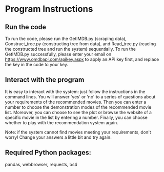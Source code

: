 # Program Instructions
## Run the code
To run the code, please run the GetIMDB.py (scraping data), Construct_tree.py (constructing tree from data), and Read_tree.py (reading the constructed tree and run the system) sequentially. To run the GetIMDB.py successfully, please enter your email on https://www.omdbapi.com/apikey.aspx to apply an API key first, and replace the key in the code to your key.
## Interact with the program
It is easy to interact with the system: just follow the instructions in the command lines. You will answer 'yes' or 'no' to a series of questions about your requirements of the recommended movies. Then you can enter a number to choose the demonstration modes of the recommended movie list. Moreover, you can choose to see the plot or browse the website of a specific movie in the list by entering a number. Finally, you can choose whether to play with the recommendation system again.

Note: if the system cannot find movies meeting your requirements, don't worry! Change your answers a little bit and try again.

## Required Python packages: 
pandas, webbrowser, requests, bs4

